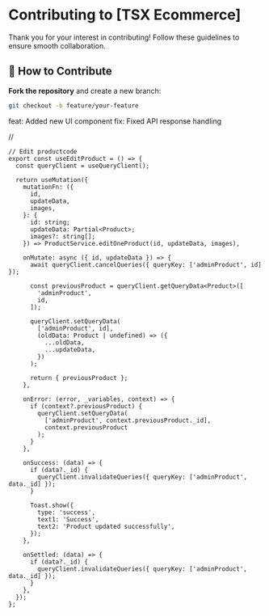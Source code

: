 # Contributing to [TSX Ecommerce]

Thank you for your interest in contributing! Follow these guidelines to ensure smooth collaboration.

## 🚀 How to Contribute

**Fork the repository** and create a new branch:

```sh
git checkout -b feature/your-feature
```

feat: Added new UI component
fix: Fixed API response handling

//

```
// Edit productcode
export const useEditProduct = () => {
  const queryClient = useQueryClient();

  return useMutation({
    mutationFn: ({
      id,
      updateData,
      images,
    }: {
      id: string;
      updateData: Partial<Product>;
      images?: string[];
    }) => ProductService.editOneProduct(id, updateData, images),

    onMutate: async ({ id, updateData }) => {
      await queryClient.cancelQueries({ queryKey: ['adminProduct', id] });

      const previousProduct = queryClient.getQueryData<Product>([
        'adminProduct',
        id,
      ]);

      queryClient.setQueryData(
        ['adminProduct', id],
        (oldData: Product | undefined) => ({
          ...oldData,
          ...updateData,
        })
      );

      return { previousProduct };
    },

    onError: (error, _variables, context) => {
      if (context?.previousProduct) {
        queryClient.setQueryData(
          ['adminProduct', context.previousProduct._id],
          context.previousProduct
        );
      }
    },

    onSuccess: (data) => {
      if (data?._id) {
        queryClient.invalidateQueries({ queryKey: ['adminProduct', data._id] });
      }

      Toast.show({
        type: 'success',
        text1: 'Success',
        text2: 'Product updated successfully',
      });
    },

    onSettled: (data) => {
      if (data?._id) {
        queryClient.invalidateQueries({ queryKey: ['adminProduct', data._id] });
      }
    },
  });
};

```
